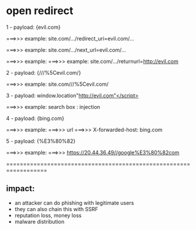 # open redirect


1 - payload: {evil.com} 


===>>> example: site.com/.../redirect_uri=evil.com/...

===>>> example: site.com/.../next_url=evil.com/...

===>>> example: ===>>> example: site.com/.../returnurl=http://evil.com



2 - payload: {///%5Cevil.com/} 


===>>> example: site.com///%5Cevil.com/ 



3 - payload:  </script>window.location"http://evil.com"</script>


===>>> example: search box : injection



4 - payload: {bing.com}


===>>> example: ===>>> url ===>>> X-forwarded-host: bing.com



5 - payload: {%E3%80%82}


===>>> example: ===>>> https://20.44.36.49//google%E3%80%82com





==================================================================


## impact:
- an attacker can do phishing with legitimate users
-  they can also chain this with SSRF
-  reputation loss, money loss
-  malware distribution
  
